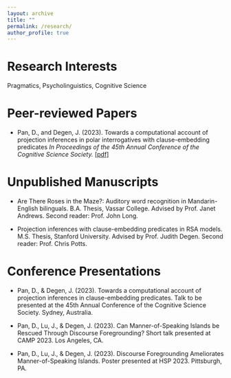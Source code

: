 ```yaml
---
layout: archive
title: ""
permalink: /research/
author_profile: true
---
```


# Research Interests
Pragmatics, Psycholinguistics, Cognitive Science 

# Peer-reviewed Papers
- Pan, D., and Degen, J. (2023). Towards a computational account of projection inferences in polar interrogatives with clause-embedding predicates *In Proceedings of the 45th Annual Conference of the Cognitive Science Society.* [\[pdf\]](https://escholarship.org/uc/item/13h8r0pv)

# Unpublished Manuscripts
- Are There Roses in the Maze?: Auditory word recognition in Mandarin-English bilinguals. B.A. Thesis, Vassar College. Advised by Prof. Janet Andrews. Second reader: Prof. John Long.

- Projection inferences with clause-embedding predicates in RSA models. M.S. Thesis, Stanford University. Advised by Prof. Judith Degen. Second reader: Prof. Chris Potts. 

# Conference Presentations
- Pan, D., & Degen, J. (2023). Towards a computational account of projection inferences in clause-embedding predicates. Talk to be presented at the 45th Annual Conference of the Cognitive Science Society. Sydney, Australia.

- Pan, D., Lu, J., & Degen, J. (2023). Can Manner-of-Speaking Islands be Rescued Through Discourse Foregrounding? Short talk presented at CAMP 2023. Los Angeles, CA.

- Pan, D., Lu, J., & Degen, J. (2023). Discourse Foregrounding Ameliorates Manner-of-Speaking Islands.
Poster presented at HSP 2023. Pittsburgh, PA.
